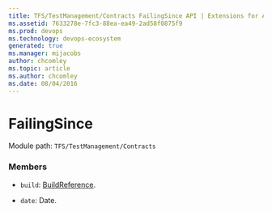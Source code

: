 ```yaml
---
title: TFS/TestManagement/Contracts FailingSince API | Extensions for Azure DevOps Services
ms.assetid: 7633278e-7fc3-88ea-ea49-2ad58f0875f9
ms.prod: devops
ms.technology: devops-ecosystem
generated: true
ms.manager: mijacobs
author: chcomley
ms.topic: article
ms.author: chcomley
ms.date: 08/04/2016
---
```


# FailingSince

Module path: `TFS/TestManagement/Contracts`


### Members

* `build`: [BuildReference](../../../TFS/TestManagement/Contracts/BuildReference.md). 

* `date`: Date. 

